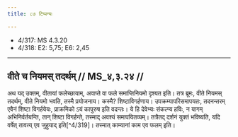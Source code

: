 ```yaml
---
title: ८७ टिप्पन्यः

---
```

- 4/317: MS 4.3.20
- 4/318: E2: 5,75; E6: 2,45

____________________________________________


## वीते च नियमस् तदर्थम् // MS_४,३.२४ //

अथ यद् उक्तम्, वीतायां फलेच्छायाम्, अवाप्ते वा फले समाप्तिनियमो दृश्यत इति। तत्र ब्रूमः, वीते नियमस् तदर्थम्, वीते नियमो भवति, तस्मै प्रयोजनाय। कस्मै? शिष्टाविगर्हणाय। उपक्रम्यापरिसमापयतः, तदनन्तरम् एवैनं शिष्टा विगर्हयेयः, प्राक्रमिको ऽयं कापुरुष इति वदन्तः। ये हि देवेभ्यः संकल्प्य हविः, न यागम् अभिनिर्वर्तयन्ति, तान् शिष्टा विगर्हन्ते, तस्माद् अवश्यं समापयितव्यम्। तत्रैतद् दर्शनं युक्तं भविष्यति, यदि वर्षेत् तावत्य् एव जुहुयाद् इति[^4/319]। तस्मात् काम्यानां काम एव फलम् इति।
